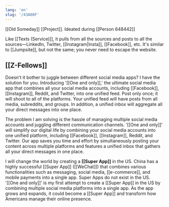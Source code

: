 ```yaml
---
lang: 'en'
slug: '/43A06F'
---
```


[[Old Someday]] [[Project]]. Ideated during [[Person 648442]]

Like [[Texts (Service)]], it pulls from all the sources and posts to all the sources—LinkedIn, Twitter, [[Instagram|Insta]], [[Facebook]], etc. It's similar to [[Jumpsite]], but not the same; you never need to escape the website.

## [[Z-Fellows]]

Doesn't it bother to juggle between different social media apps? I have the solution for you. Introducing '[[One and only]],' the ultimate social media app that combines all your social media accounts, including [[Facebook]], [[Instagram]], Reddit, and Twitter, into one unified feed. Post only once; it will shoot to all of the platforms. Your unified feed will have posts from all media, subreddits, and groups. In addition, a unified inbox will aggregate all your direct messages into one place.

The problem I am solving is the hassle of managing multiple social media accounts and juggling different communication channels. '[[One and only]]' will simplify our digital life by combining your social media accounts into one unified platform, including [[Facebook]], [[Instagram]], Reddit, and Twitter. Our app saves you time and effort by simultaneously posting your content across multiple platforms and features a unified inbox that gathers all your direct messages in one place.

I will change the world by creating a **[[Super App]]** in the US. China has a highly successful [[Super App]] ([[WeChat]]) that combines various functionalities such as messaging, social media, [[e-commerce]], and mobile payments into a single app. Super Apps do not exist in the US. '[[One and only]]' is my first attempt to create a [[Super App]] in the US by combining multiple social media platforms into a single app. As the app grows and expands, it could become a [[Super App]] and transform how Americans manage their online presence.
